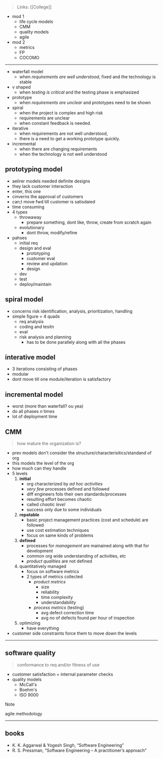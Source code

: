 >Links: [[College]]

- mod 1
	- life cycle models
	- CMM
	- quality models
	- agile
- mod 2
	- metrics
	- FP
	- COCOMO

---
- waterfall model
	- when *requirements are well understood*, fixed and the technology is stable
- v shaped
	- when *testing is critical* and the testing phase is emphasized
- prototype
	- when *requirements are unclear* and prototypes need to be shown
- spiral 
	- when the project is complex and high risk
	- requirements are unclear
	- when constant feedback is needed.
- iterative 
	- when requirements are not well understood,
	- there is a need to get a working prototype quickly.
- incremental
	- when there are changing requirements 
	- when the technology is not well understood

## prototyping model
- aelirer models needed definite designs
- they lack customer interaction
- enter, this one
- cinverns the approval of customers
- can;t move fwd till customer is satisdaied
- time consuming
- 4 types
	- throwaway
		- prepare something, dont like, throw, create from scratch again
	- evolutionary
		- dont throw, modify/refine
- pahses
	- initial req
	- design and eval
		- prototyping
		- customer eval
		- review and updation
		- design
	- dev
	- test
	- deploy/maintain

## spiral model
- concerns risk identification, analysis, prioritization, handling
- simple figure = 4 quads
	- req analysis
	- coding and tesitn
	- eval
	- risk analysis and planning
		- has to be done parallely along with all the phases

## interative model
- 3 iterations consisting of phases
- modular
- dont move till one module/iteration is satisfactory

## incremental model
- worst (more than waterfall? ou yea)
- do all phases $n$ times
- lot of deployment time

## CMM
>how mature the organization is?
- prev models don't consider the structure/characterisitics/standand of org
- this models the level of the org
- how much can they handle
- 5 levels
	1. **initial**
		- org characterized by *ad hoc activities*
		- *very few* processes defined and followed
		- diff engineers folo their own standards/processes
		- resulting effort becomes chaotic
		- called *chaotic level*
		- success only due to some individuals
	2. **repatable**
		- basic project management practices (cost and schedule) are followed
		- use cost estimation techniques
		- focus on same kinds of problems
	3. **defined**
		- processes for *management* are mainained along with that for development
		- common org wide understanding of activities, etc
		- *product qualities* are not defined
	4. quantitatively managed
		- focus on software metrics
		- 2 types of metrics collected
			- *product metrics*
				- size
				- reliability
				- time complexity
				- understandability
			- *process metrics* (testing)
				- avg defect correction time
				- avg no of defects found per hour of inspection
	5. optimizing
		- have everything
- customer side constraints force them to move down the levels

---
## software quality
>conformance to req and/or fitness of use
- customer satisfaction + internal parameter checks
- quality models
	- McCall's
	- Boehm's
	- ISO 9000

> [!NOTE]
> agile methodology

---







## books
- K. K. Aggarwal & Yogesh Singh, “Software Engineering”
- R. S. Pressman, “Software Engineering – A practitioner’s approach”